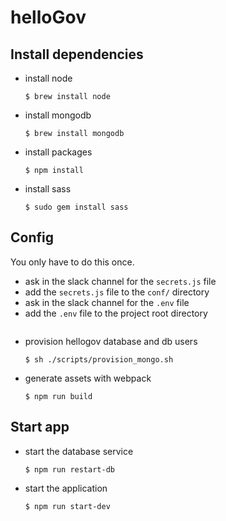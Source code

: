 # helloGov

## Install dependencies

- install node
  ```
  $ brew install node
  ```
- install mongodb
  ```
  $ brew install mongodb
  ```
- install packages
  ```
  $ npm install
  ```
- install sass
  ```
  $ sudo gem install sass
  ```

## Config

You only have to do this once.

- ask in the slack channel for the `secrets.js` file
- add the `secrets.js` file to the `conf/` directory
- ask in the slack channel for the `.env` file
- add the `.env` file to the project root directory
  ```
- provision hellogov database and db users
  ```
  $ sh ./scripts/provision_mongo.sh
  ```
- generate assets with webpack
  ```
  $ npm run build
  ```

## Start app

- start the database service
  ```
  $ npm run restart-db
  ```
- start the application
  ```
  $ npm run start-dev
  ```
